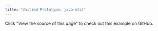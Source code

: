 ```yaml
---
title: 'Unified Prototype: java-util'
---
```


Click "View the source of this page" to check out this example on GitHub.
